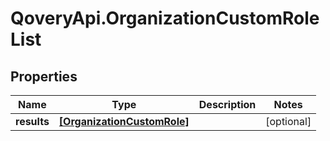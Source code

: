 # QoveryApi.OrganizationCustomRoleList

## Properties

Name | Type | Description | Notes
------------ | ------------- | ------------- | -------------
**results** | [**[OrganizationCustomRole]**](OrganizationCustomRole.md) |  | [optional] 


